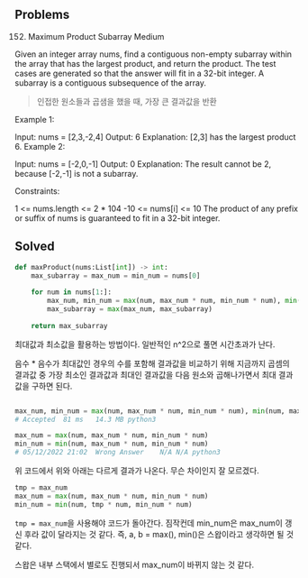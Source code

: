 ## Problems
152. Maximum Product Subarray
Medium

Given an integer array nums, find a contiguous non-empty subarray within the array that has the largest product, and return the product.
The test cases are generated so that the answer will fit in a 32-bit integer.
A subarray is a contiguous subsequence of the array.

> 인접한 원소들과 곱샘을 했을 때, 가장 큰 결과값을 반환

Example 1:

Input: nums = [2,3,-2,4]
Output: 6
Explanation: [2,3] has the largest product 6.
Example 2:

Input: nums = [-2,0,-1]
Output: 0
Explanation: The result cannot be 2, because [-2,-1] is not a subarray.
 

Constraints:

1 <= nums.length <= 2 * 104
-10 <= nums[i] <= 10
The product of any prefix or suffix of nums is guaranteed to fit in a 32-bit integer.


## Solved
```py
def maxProduct(nums:List[int]) -> int:
    max_subarray = max_num = min_num = nums[0]
    
    for num in nums[1:]:
        max_num, min_num = max(num, max_num * num, min_num * num), min(num, max_num * num, min_num * num)
        max_subarray = max(max_num, max_subarray)
    
    return max_subarray
```

최대값과 최소값을 활용하는 방법이다. 
일반적인 n^2으로 풀면 시간초과가 난다.

음수 * 음수가 최대값인 경우의 수를 포함해 결과값을 비교하기 위해 지금까지 곱셈의 결과값 중 가장 최소인 결과값과 최대인 결과값을 다음 원소와 곱해나가면서 최대 결과값을 구하면 된다.

```py

max_num, min_num = max(num, max_num * num, min_num * num), min(num, max_num * num, min_num * num)
# Accepted	81 ms	14.3 MB	python3

max_num = max(num, max_num * num, min_num * num)
min_num = min(num, max_num * num, min_num * num)
# 05/12/2022 21:02	Wrong Answer	N/A	N/A	python3
```

위 코드에서 위와 아래는 다르게 결과가 나온다.
무슨 차이인지 잘 모르겠다.


```py
tmp = max_num
max_num = max(num, max_num * num, min_num * num)
min_num = min(num, tmp * num, min_num * num)
```

`tmp = max_num`을 사용해야 코드가 돌아간다. 짐작컨데 min_num은 max_num이 갱신 후라 값이 달라지는 것 같다.
즉, a, b = max(), min()은 스왑이라고 생각하면 될 것 같다.

스왑은 내부 스택에서 별로도 진행되서 max_num이 바뀌지 않는 것 같다.